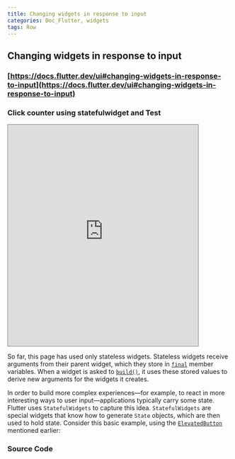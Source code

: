 ```yaml
---
title: Changing widgets in response to input
categories: Doc_Flutter, widgets
tags: Row
---
```

## Changing widgets in response to input

### [https://docs.flutter.dev/ui#changing-widgets-in-response-to-input](https://docs.flutter.dev/ui#changing-widgets-in-response-to-input)

### Click counter using statefulwidget and Test

<iframe src="https://kissthecoke.github.io/doc_flutter_samples//" style="width:430px;height:500px;border:1px solid gray"></iframe>


So far, this page has used only stateless widgets. Stateless widgets receive arguments from their parent widget, which they store in [`final`](https://dart.dev/language/variables#final-and-const) member variables. When a widget is asked to [`build()`](https://api.flutter.dev/flutter/widgets/StatelessWidget/build.html), it uses these stored values to derive new arguments for the widgets it creates.

In order to build more complex experiences—for example, to react in more interesting ways to user input—applications typically carry some state. Flutter uses `StatefulWidgets` to capture this idea. `StatefulWidgets` are special widgets that know how to generate `State` objects, which are then used to hold state. Consider this basic example, using the [`ElevatedButton`](https://api.flutter.dev/flutter/material/ElevatedButton-class.html) mentioned earlier:

### Source Code


<script src="https://gist.github.com/kissthecoke/94beb39eed128ccd36a0f2a1c285bb2c.js"></script>
